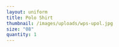 ```yaml
---
layout: uniform
title: Polo Shirt
thumbnail: /images/uploads/wps-upol.jpg
size: "08"
quantity: 1
---
```

